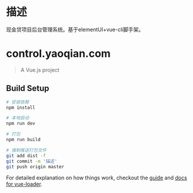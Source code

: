 # 描述
  
  现金贷项目后台管理系统。基于elementUI+vue-cli脚手架。

# control.yaoqian.com

> A Vue.js project

## Build Setup

``` bash
# 安装依赖
npm install

# 本地启动
npm run dev

# 打包
npm run build

# 强制推送打包文件
git add dist -f
git commit -m '描述'
git push origin master

```

For detailed explanation on how things work, checkout the [guide](http://vuejs-templates.github.io/webpack/) and [docs for vue-loader](http://vuejs.github.io/vue-loader).
